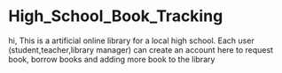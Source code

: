 # High_School_Book_Tracking
hi,
This is a artificial online library for a local high school.
Each user (student,teacher,library manager) can create an account here to request book, borrow books and adding more book to the library
